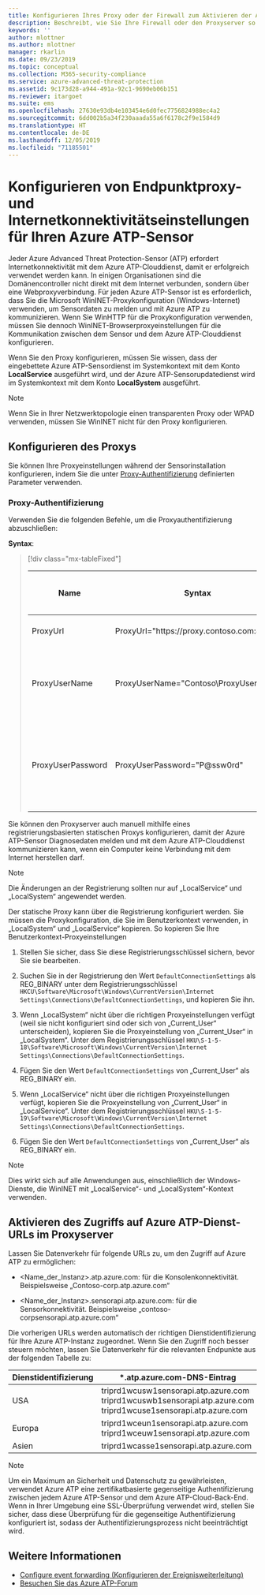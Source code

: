 ```yaml
---
title: Konfigurieren Ihres Proxy oder der Firewall zum Aktivieren der Azure ATP-Kommunikation mit dem Sensor | Microsoft-Dokumentation
description: Beschreibt, wie Sie Ihre Firewall oder den Proxyserver so einrichten, um die Kommunikation zwischen dem Azure ATP-Clouddienst und den Azure ATP-Sensoren zuzulassen.
keywords: ''
author: mlottner
ms.author: mlottner
manager: rkarlin
ms.date: 09/23/2019
ms.topic: conceptual
ms.collection: M365-security-compliance
ms.service: azure-advanced-threat-protection
ms.assetid: 9c173d28-a944-491a-92c1-9690eb06b151
ms.reviewer: itargoet
ms.suite: ems
ms.openlocfilehash: 27630e93db4e103454e6d0fec7756824988ec4a2
ms.sourcegitcommit: 6dd002b5a34f230aaada55a6f6178c2f9e1584d9
ms.translationtype: HT
ms.contentlocale: de-DE
ms.lasthandoff: 12/05/2019
ms.locfileid: "71185501"
---
```

# <a name="configure-endpoint-proxy-and-internet-connectivity-settings-for-your-azure-atp-sensor"></a>Konfigurieren von Endpunktproxy- und Internetkonnektivitätseinstellungen für Ihren Azure ATP-Sensor

Jeder Azure Advanced Threat Protection-Sensor (ATP) erfordert Internetkonnektivität mit dem Azure ATP-Clouddienst, damit er erfolgreich verwendet werden kann. In einigen Organisationen sind die Domänencontroller nicht direkt mit dem Internet verbunden, sondern über eine Webproxyverbindung. Für jeden Azure ATP-Sensor ist es erforderlich, dass Sie die Microsoft WinINET-Proxykonfiguration (Windows-Internet) verwenden, um Sensordaten zu melden und mit Azure ATP zu kommunizieren. Wenn Sie WinHTTP für die Proxykonfiguration verwenden, müssen Sie dennoch WinINET-Browserproxyeinstellungen für die Kommunikation zwischen dem Sensor und dem Azure ATP-Clouddienst konfigurieren.

Wenn Sie den Proxy konfigurieren, müssen Sie wissen, dass der eingebettete Azure ATP-Sensordienst im Systemkontext mit dem Konto **LocalService** ausgeführt wird, und der Azure ATP-Sensorupdatedienst wird im Systemkontext mit dem Konto **LocalSystem** ausgeführt. 

> [!NOTE]
> Wenn Sie in Ihrer Netzwerktopologie einen transparenten Proxy oder WPAD verwenden, müssen Sie WinINET nicht für den Proxy konfigurieren.

## <a name="configure-the-proxy"></a>Konfigurieren des Proxys 

Sie können Ihre Proxyeinstellungen während der Sensorinstallation konfigurieren, indem Sie die unter [Proxy-Authentifizierung](https://docs.microsoft.com/azure-advanced-threat-protection/atp-silent-installation#proxy-authentication) definierten Parameter verwenden.

### <a name="proxy-authentication"></a>Proxy-Authentifizierung

Verwenden Sie die folgenden Befehle, um die Proxyauthentifizierung abzuschließen:

**Syntax**:


> [!div class="mx-tableFixed"]
> 
> |Name|Syntax|Erforderlich für die unbeaufsichtigte Installation?|Beschreibung|
> |-------------|----------|---------|---------|
> |ProxyUrl|ProxyUrl="https\://proxy.contoso.com:8080"|Nein|Gibt die ProxyUrl und die Portnummer für den Azure ATP Sensor an.|
> |ProxyUserName|ProxyUserName="Contoso\ProxyUser"|Nein|Wenn Ihr Proxydienst eine Authentifizierung erfordert, geben Sie einen Benutzernamen im Format „DOMÄNE\Benutzer“ an.|
> |ProxyUserPassword|ProxyUserPassword="P@ssw0rd"|Nein|Gibt das Kennwort für den Proxybenutzernamen an. *Anmeldeinformationen werden verschlüsselt und lokal vom Azure ATP-Sensor gespeichert.|

Sie können den Proxyserver auch manuell mithilfe eines registrierungsbasierten statischen Proxys konfigurieren, damit der Azure ATP-Sensor Diagnosedaten melden und mit dem Azure ATP-Clouddienst kommunizieren kann, wenn ein Computer keine Verbindung mit dem Internet herstellen darf.

> [!NOTE]
> Die Änderungen an der Registrierung sollten nur auf „LocalService“ und „LocalSystem“ angewendet werden.

Der statische Proxy kann über die Registrierung konfiguriert werden. Sie müssen die Proxykonfiguration, die Sie im Benutzerkontext verwenden, in „LocalSystem“ und „LocalService“ kopieren. So kopieren Sie Ihre Benutzerkontext-Proxyeinstellungen

1.   Stellen Sie sicher, dass Sie diese Registrierungsschlüssel sichern, bevor Sie sie bearbeiten.

2. Suchen Sie in der Registrierung den Wert `DefaultConnectionSettings` als REG_BINARY unter dem Registrierungsschlüssel `HKCU\Software\Microsoft\Windows\CurrentVersion\Internet Settings\Connections\DefaultConnectionSettings`, und kopieren Sie ihn.
 
2.  Wenn „LocalSystem“ nicht über die richtigen Proxyeinstellungen verfügt (weil sie nicht konfiguriert sind oder sich von „Current_User“ unterscheiden), kopieren Sie die Proxyeinstellung von „Current_User“ in „LocalSystem“. Unter dem Registrierungsschlüssel `HKU\S-1-5-18\Software\Microsoft\Windows\CurrentVersion\Internet Settings\Connections\DefaultConnectionSettings`.

3.  Fügen Sie den Wert `DefaultConnectionSettings` von „Current_User“ als REG_BINARY ein.

4.  Wenn „LocalService“ nicht über die richtigen Proxyeinstellungen verfügt, kopieren Sie die Proxyeinstellung von „Current_User“ in „LocalService“. Unter dem Registrierungsschlüssel `HKU\S-1-5-19\Software\Microsoft\Windows\CurrentVersion\Internet Settings\Connections\DefaultConnectionSettings`.

5.  Fügen Sie den Wert `DefaultConnectionSettings` von „Current_User“ als REG_BINARY ein.

> [!NOTE]
> Dies wirkt sich auf alle Anwendungen aus, einschließlich der Windows-Dienste, die WinINET mit „LocalService“- und „LocalSystem“-Kontext verwenden.


## <a name="enable-access-to-azure-atp-service-urls-in-the-proxy-server"></a>Aktivieren des Zugriffs auf Azure ATP-Dienst-URLs im Proxyserver

Lassen Sie Datenverkehr für folgende URLs zu, um den Zugriff auf Azure ATP zu ermöglichen:

- \<Name_der_Instanz>.atp.azure.com: für die Konsolenkonnektivität. Beispielsweise „Contoso-corp.atp.azure.com“

- \<Name_der_Instanz>.sensorapi.atp.azure.com: für die Sensorkonnektivität. Beispielsweise „contoso-corpsensorapi.atp.azure.com“

Die vorherigen URLs werden automatisch der richtigen Dienstidentifizierung für Ihre Azure ATP-Instanz zugeordnet. Wenn Sie den Zugriff noch besser steuern möchten, lassen Sie Datenverkehr für die relevanten Endpunkte aus der folgenden Tabelle zu:

|Dienstidentifizierung|*.atp.azure.com-DNS-Eintrag|
|----|----|
|USA |triprd1wcusw1sensorapi.atp.azure.com<br>triprd1wcuswb1sensorapi.atp.azure.com<br>triprd1wcuse1sensorapi.atp.azure.com|
|Europa|triprd1wceun1sensorapi.atp.azure.com<br>triprd1wceuw1sensorapi.atp.azure.com|
|Asien|triprd1wcasse1sensorapi.atp.azure.com|

 
> [!NOTE]
> Um ein Maximum an Sicherheit und Datenschutz zu gewährleisten, verwendet Azure ATP eine zertifikatbasierte gegenseitige Authentifizierung zwischen jedem Azure ATP-Sensor und dem Azure ATP-Cloud-Back-End. Wenn in Ihrer Umgebung eine SSL-Überprüfung verwendet wird, stellen Sie sicher, dass diese Überprüfung für die gegenseitige Authentifizierung konfiguriert ist, sodass der Authentifizierungsprozess nicht beeinträchtigt wird.



## <a name="see-also"></a>Weitere Informationen
- [Configure event forwarding (Konfigurieren der Ereignisweiterleitung)](configure-event-forwarding.md)
- [Besuchen Sie das Azure ATP-Forum](https://aka.ms/azureatpcommunity)
